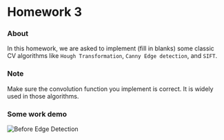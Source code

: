 # Homework 3
### About
In this homework, we are asked to implement (fill in blanks) some classic CV algorithms like `Hough Transformation`, `Canny Edge detection`, 
and `SIFT`.

### Note
Make sure the convolution function you implement is correct. It is widely used in those algorithms.

### Some work demo
![Before Edge Detection](https://github.com/TaikiShuttle/ECE4880J/hw3/smartfalcon_denoised.jpg)
